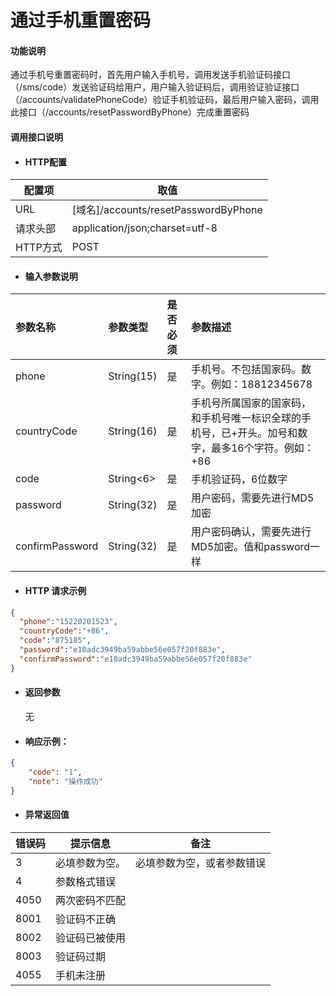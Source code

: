 # 通过手机重置密码

#### 功能说明

通过手机号重置密码时，首先用户输入手机号，调用发送手机验证码接口（/sms/code）发送验证码给用户，用户输入验证码后，调用验证验证接口（/accounts/validatePhoneCode）验证手机验证码，最后用户输入密码，调用此接口（/accounts/resetPasswordByPhone）完成重置密码

#### 调用接口说明

* #### HTTP配置

| 配置项 | 取值 |
| --- | --- |
| URL | \[域名\]/accounts/resetPasswordByPhone |
| 请求头部 | application/json;charset=utf-8 |
| HTTP方式 | POST |

* #### 输入参数说明

| 参数名称 | 参数类型 | 是否必须 | 参数描述 |
| :--- | :--- | :--- | :--- |
| phone | String\(15\) | 是 | 手机号。不包括国家码。数字。例如：18812345678 |
| countryCode | String\(16\) | 是 | 手机号所属国家的国家码， 和手机号唯一标识全球的手机号，已+开头。加号和数字，最多16个字符。例如：+86 |
| code | String&lt;6&gt; | 是 | 手机验证码，6位数字 |
| password | String\(32\) | 是 | 用户密码，需要先进行MD5加密 |
| confirmPassword | String\(32\) | 是 | 用户密码确认，需要先进行MD5加密。值和password一样 |

* #### HTTP 请求示例

```json
{
  "phone":"15220201523",
  "countryCode":"+86",
  "code":"875185",
  "password":"e10adc3949ba59abbe56e057f20f883e",
  "confirmPassword":"e10adc3949ba59abbe56e057f20f883e"
}
```

#### 

* #### 返回参数

  无

* #### 响应示例：

```json
{
    "code": "1",
    "note": "操作成功"
}
```

* #### 异常返回值

| 错误码 | 提示信息 | 备注 |
| --- | --- | --- |
| 3 | 必填参数为空。 | 必填参数为空，或者参数错误 |
| 4 | 参数格式错误 |  |
| 4050 | 两次密码不匹配 |  |
| 8001 | 验证码不正确 |  |
| 8002 | 验证码已被使用 |  |
| 8003 | 验证码过期 |  |
| 4055 | 手机未注册 |  |



